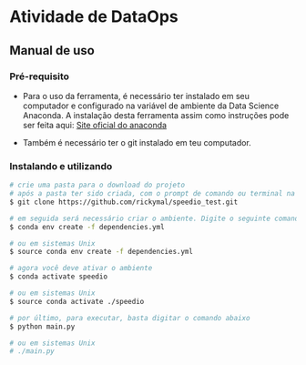 # Atividade de DataOps

## Manual de uso

### Pré-requisito
- Para o uso da ferramenta, é necessário ter instalado em seu computador e configurado na variável de ambiente da Data Science Anaconda.
A instalação desta ferramenta assim como instruções pode ser feita aqui: [Site oficial do anaconda](https://www.anaconda.com/)

- Também é necessário ter o git instalado em teu computador.


### Instalando e utilizando
```bash
# crie uma pasta para o download do projeto
# após a pasta ter sido criada, com o prompt de comando ou terminal na paste, digite o seguinte comando
$ git clone https://github.com/rickymal/speedio_test.git

# em seguida será necessário criar o ambiente. Digite o seguinte comando para ambiente windows 
$ conda env create -f dependencies.yml

# ou em sistemas Unix
$ source conda env create -f dependencies.yml

# agora você deve ativar o ambiente
$ conda activate speedio

# ou em sistemas Unix
$ source conda activate ./speedio

# por último, para executar, basta digitar o comando abaixo
$ python main.py

# ou em sistemas Unix
# ./main.py
```